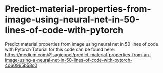 # Predict-material-properties-from-image-using-neural-net-in-50-lines-of-code-with-pytorch
Predict material properties from image using neural net in 50 lines of code with Pytorch
Toturial for this code can be found here:
https://medium.com/@sagieppel/predict-material-properties-from-an-image-using-a-neural-net-in-50-lines-of-code-with-pytorch-4d60965b58c0
